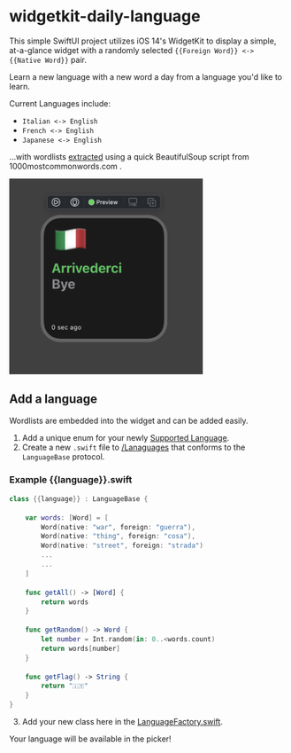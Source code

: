 # widgetkit-daily-language

This simple SwiftUI project utilizes iOS 14's WidgetKit to display a simple, at-a-glance widget with a randomly selected `{{Foreign Word}} <-> {{Native Word}}` pair.

Learn a new language with a new word a day from a language you'd like to learn.  

Current Languages include:
* `Italian <-> English`
* `French <-> English` 
* `Japanese <-> English` 

...with wordlists [extracted](https://github.com/joshspicer/widgetkit-daily-italian/blob/main/extract.py) using a quick BeautifulSoup script from 1000mostcommonwords.com .


<img width=350px src="./img.png"/>

## Add a language

Wordlists are embedded into the widget and can be added easily.

1. Add a unique enum for your newly [Supported Language](https://github.com/joshspicer/widgetkit-daily-italian/blob/main/DailyItalianWord/SupportedLanguages.swift).
2. Create a new `.swift` file to [/Lanaguages](https://github.com/joshspicer/widgetkit-daily-italian/tree/main/DailyItalianWord/Languages) that conforms to the `LanguageBase` protocol.

### Example {{language}}.swift

```swift
class {{language}} : LanguageBase {

    var words: [Word] = [
        Word(native: "war", foreign: "guerra"),
        Word(native: "thing", foreign: "cosa"),
        Word(native: "street", foreign: "strada")
        ...
        ...
    ]       
        
    func getAll() -> [Word] {
        return words
    }
    
    func getRandom() -> Word {
        let number = Int.random(in: 0..<words.count)
        return words[number]
    }
    
    func getFlag() -> String {
        return "🇮🇹"
    }
}
```

3. Add your new class here in the [LanguageFactory.swift](https://github.com/joshspicer/widgetkit-daily-italian/blob/main/DailyItalianWord/Languages/LanguageFactory.swift).

Your language will be available in the picker! 
